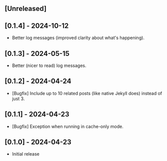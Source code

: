 ## [Unreleased]

## [0.1.4] - 2024-10-12

- Better log messages (improved clarity about what's happening).

## [0.1.3] - 2024-05-15

- Better (nicer to read) log messages.

## [0.1.2] - 2024-04-24

- [Bugfix] Include up to 10 related posts (like native Jekyll does) instead of just 3.

## [0.1.1] - 2024-04-23

- [Bugfix] Exception when running in cache-only mode.

## [0.1.0] - 2024-04-23

- Initial release
